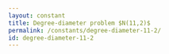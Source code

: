 ```yaml
---
layout: constant
title: Degree-diameter problem $N(11,2)$
permalink: /constants/degree-diameter-11-2/
id: degree-diameter-11-2
---
```

